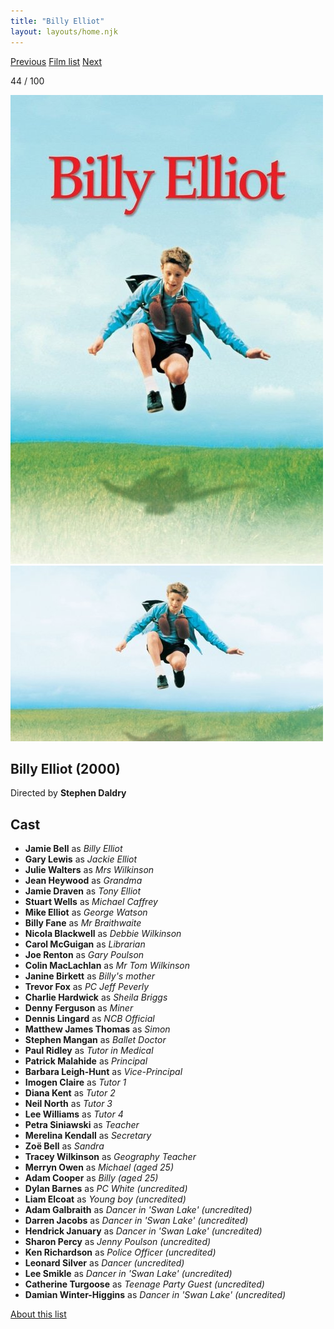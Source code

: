 ```yaml
---
title: "Billy Elliot"
layout: layouts/home.njk
---
```


<nav class="films">
  <a class="prev" href="../the-talented-mr-ripley">Previous</a>
  <a href="../">Film list</a>
  <a class="next" href="../amlie">Next</a>
</nav>

<p>44 / 100</p>

<article class="film">
  <div class="backdrop-and-poster">
    <img class="poster" src="../films/posters/billy-elliot.jpg" alt="">
    <img class="backdrop" src="../films/backdrops/billy-elliot.jpg" alt="">
  </div>

  <h1>Billy Elliot (2000)</h1>

  <p class="director">
    Directed by <strong>Stephen Daldry</strong>
  </p>


  <h2>
    Cast
  </h2>
  <ul>
    <li><strong>Jamie Bell</strong> as <em>Billy Elliot</em></li>
<li><strong>Gary Lewis</strong> as <em>Jackie Elliot</em></li>
<li><strong>Julie Walters</strong> as <em>Mrs Wilkinson</em></li>
<li><strong>Jean Heywood</strong> as <em>Grandma</em></li>
<li><strong>Jamie Draven</strong> as <em>Tony Elliot</em></li>
<li><strong>Stuart Wells</strong> as <em>Michael Caffrey</em></li>
<li><strong>Mike Elliot</strong> as <em>George Watson</em></li>
<li><strong>Billy Fane</strong> as <em>Mr Braithwaite</em></li>
<li><strong>Nicola Blackwell</strong> as <em>Debbie Wilkinson</em></li>
<li><strong>Carol McGuigan</strong> as <em>Librarian</em></li>
<li><strong>Joe Renton</strong> as <em>Gary Poulson</em></li>
<li><strong>Colin MacLachlan</strong> as <em>Mr Tom Wilkinson</em></li>
<li><strong>Janine Birkett</strong> as <em>Billy's mother</em></li>
<li><strong>Trevor Fox</strong> as <em>PC Jeff Peverly</em></li>
<li><strong>Charlie Hardwick</strong> as <em>Sheila Briggs</em></li>
<li><strong>Denny Ferguson</strong> as <em>Miner</em></li>
<li><strong>Dennis Lingard</strong> as <em>NCB Official</em></li>
<li><strong>Matthew James Thomas</strong> as <em>Simon</em></li>
<li><strong>Stephen Mangan</strong> as <em>Ballet Doctor</em></li>
<li><strong>Paul Ridley</strong> as <em>Tutor in Medical</em></li>
<li><strong>Patrick Malahide</strong> as <em>Principal</em></li>
<li><strong>Barbara Leigh-Hunt</strong> as <em>Vice-Principal</em></li>
<li><strong>Imogen Claire</strong> as <em>Tutor 1</em></li>
<li><strong>Diana Kent</strong> as <em>Tutor 2</em></li>
<li><strong>Neil North</strong> as <em>Tutor 3</em></li>
<li><strong>Lee Williams</strong> as <em>Tutor 4</em></li>
<li><strong>Petra Siniawski</strong> as <em>Teacher</em></li>
<li><strong>Merelina Kendall</strong> as <em>Secretary</em></li>
<li><strong>Zoë Bell</strong> as <em>Sandra</em></li>
<li><strong>Tracey Wilkinson</strong> as <em>Geography Teacher</em></li>
<li><strong>Merryn Owen</strong> as <em>Michael (aged 25)</em></li>
<li><strong>Adam Cooper</strong> as <em>Billy (aged 25)</em></li>
<li><strong>Dylan Barnes</strong> as <em>PC White (uncredited)</em></li>
<li><strong>Liam Elcoat</strong> as <em>Young boy (uncredited)</em></li>
<li><strong>Adam Galbraith</strong> as <em>Dancer in 'Swan Lake' (uncredited)</em></li>
<li><strong>Darren Jacobs</strong> as <em>Dancer in 'Swan Lake' (uncredited)</em></li>
<li><strong>Hendrick January</strong> as <em>Dancer in 'Swan Lake' (uncredited)</em></li>
<li><strong>Sharon Percy</strong> as <em>Jenny Poulson (uncredited)</em></li>
<li><strong>Ken Richardson</strong> as <em>Police Officer (uncredited)</em></li>
<li><strong>Leonard Silver</strong> as <em>Dancer (uncredited)</em></li>
<li><strong>Lee Smikle</strong> as <em>Dancer in 'Swan Lake' (uncredited)</em></li>
<li><strong>Catherine Turgoose</strong> as <em>Teenage Party Guest (uncredited)</em></li>
<li><strong>Damian Winter-Higgins</strong> as <em>Dancer in 'Swan Lake' (uncredited)</em></li>
  </ul>
</article>
<footer>
  <a href="../about">About this list</a>
</footer>
